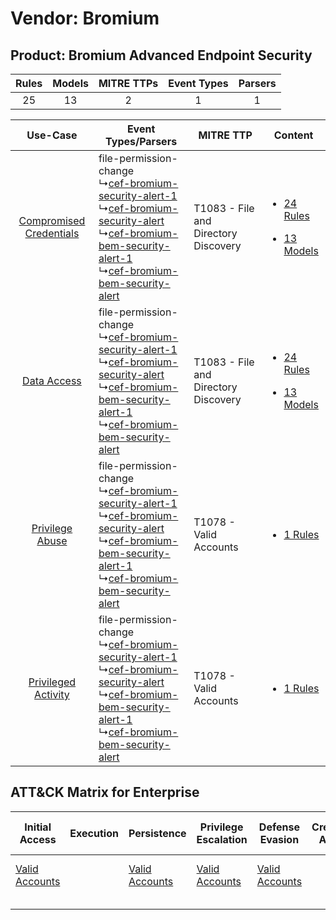 Vendor: Bromium
===============
Product: Bromium Advanced Endpoint Security
-------------------------------------------
| Rules | Models | MITRE TTPs | Event Types | Parsers |
|:-----:|:------:|:----------:|:-----------:|:-------:|
|  25   |   13   |     2      |      1      |    1    |

|    Use-Case    | Event Types/Parsers    | MITRE TTP    | Content    |
|:----:| ---- | ---- | ---- |
| [Compromised Credentials](../../../UseCases/uc_compromised_credentials.md) |  file-permission-change<br> ↳[cef-bromium-security-alert-1](Ps/pC_cefbromiumsecurityalert1.md)<br> ↳[cef-bromium-security-alert](Ps/pC_cefbromiumsecurityalert.md)<br> ↳[cef-bromium-bem-security-alert-1](Ps/pC_cefbromiumbemsecurityalert1.md)<br> ↳[cef-bromium-bem-security-alert](Ps/pC_cefbromiumbemsecurityalert.md)<br> | T1083 - File and Directory Discovery<br> | [<ul><li>24 Rules</li></ul><ul><li>13 Models</li></ul>](RM/r_m_bromium_bromium_advanced_endpoint_security_Compromised_Credentials.md) |
|    [Data Access](../../../UseCases/uc_data_access.md)    |  file-permission-change<br> ↳[cef-bromium-security-alert-1](Ps/pC_cefbromiumsecurityalert1.md)<br> ↳[cef-bromium-security-alert](Ps/pC_cefbromiumsecurityalert.md)<br> ↳[cef-bromium-bem-security-alert-1](Ps/pC_cefbromiumbemsecurityalert1.md)<br> ↳[cef-bromium-bem-security-alert](Ps/pC_cefbromiumbemsecurityalert.md)<br> | T1083 - File and Directory Discovery<br> | [<ul><li>24 Rules</li></ul><ul><li>13 Models</li></ul>](RM/r_m_bromium_bromium_advanced_endpoint_security_Data_Access.md)    |
|         [Privilege Abuse](../../../UseCases/uc_privilege_abuse.md)         |  file-permission-change<br> ↳[cef-bromium-security-alert-1](Ps/pC_cefbromiumsecurityalert1.md)<br> ↳[cef-bromium-security-alert](Ps/pC_cefbromiumsecurityalert.md)<br> ↳[cef-bromium-bem-security-alert-1](Ps/pC_cefbromiumbemsecurityalert1.md)<br> ↳[cef-bromium-bem-security-alert](Ps/pC_cefbromiumbemsecurityalert.md)<br> | T1078 - Valid Accounts<br>    | [<ul><li>1 Rules</li></ul>](RM/r_m_bromium_bromium_advanced_endpoint_security_Privilege_Abuse.md)    |
|     [Privileged Activity](../../../UseCases/uc_privileged_activity.md)     |  file-permission-change<br> ↳[cef-bromium-security-alert-1](Ps/pC_cefbromiumsecurityalert1.md)<br> ↳[cef-bromium-security-alert](Ps/pC_cefbromiumsecurityalert.md)<br> ↳[cef-bromium-bem-security-alert-1](Ps/pC_cefbromiumbemsecurityalert1.md)<br> ↳[cef-bromium-bem-security-alert](Ps/pC_cefbromiumbemsecurityalert.md)<br> | T1078 - Valid Accounts<br>    | [<ul><li>1 Rules</li></ul>](RM/r_m_bromium_bromium_advanced_endpoint_security_Privileged_Activity.md)    |

ATT&CK Matrix for Enterprise
----------------------------
| Initial Access                                                      | Execution | Persistence                                                         | Privilege Escalation                                                | Defense Evasion                                                     | Credential Access | Discovery                                                                         | Lateral Movement | Collection | Command and Control | Exfiltration | Impact |
| ------------------------------------------------------------------- | --------- | ------------------------------------------------------------------- | ------------------------------------------------------------------- | ------------------------------------------------------------------- | ----------------- | --------------------------------------------------------------------------------- | ---------------- | ---------- | ------------------- | ------------ | ------ |
| [Valid Accounts](https://attack.mitre.org/techniques/T1078)<br><br> |           | [Valid Accounts](https://attack.mitre.org/techniques/T1078)<br><br> | [Valid Accounts](https://attack.mitre.org/techniques/T1078)<br><br> | [Valid Accounts](https://attack.mitre.org/techniques/T1078)<br><br> |                   | [File and Directory Discovery](https://attack.mitre.org/techniques/T1083)<br><br> |                  |            |                     |              |        |